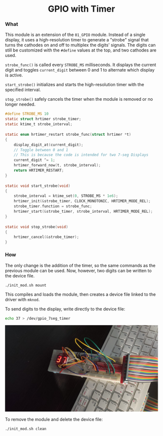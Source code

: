 <h1 align="center">
    GPIO with Timer
</h1>

### What

This module is an extension of the `01_GPIO` module. Instead of a single display, it uses a high-resolution timer to generate a "strobe" signal that turns the cathodes on and off to multiplex the digits' signals. The digits can still be customized with the `#define` values at the top, and two cathodes are used.

`strobe_func()` is called every `STROBE_MS` milliseconds. It displays the current digit and toggles `current_digit` between 0 and 1 to alternate which display is active.

`start_strobe()` initializes and starts the high-resolution timer with the specified interval.

`stop_strobe()` safely cancels the timer when the module is removed or no longer needed.

```c
#define STROBE_MS 10
static struct hrtimer strobe_timer;
static ktime_t strobe_interval;

static enum hrtimer_restart strobe_func(struct hrtimer *t)
{
    display_digit_at(current_digit);
    // Toggle between 0 and 1
    // This is because the code is intended for two 7-seg Displays
    current_digit ^= 1;
    hrtimer_forward_now(t, strobe_interval);
    return HRTIMER_RESTART;
}

static void start_strobe(void)
{
    strobe_interval = ktime_set(0, STROBE_MS * 1e6);
    hrtimer_init(&strobe_timer, CLOCK_MONOTONIC, HRTIMER_MODE_REL);
    strobe_timer.function = strobe_func;
    hrtimer_start(&strobe_timer, strobe_interval, HRTIMER_MODE_REL);
}

static void stop_strobe(void)
{
    hrtimer_cancel(&strobe_timer);
}
```

### How

The only change is the addition of the timer, so the same commands as the previous module can be used. Now, however, two digits can be written to the device file.

```sh
./init_mod.sh mount
```

This compiles and loads the module, then creates a device file linked to the driver with `mknod`.

To send digits to the display, write directly to the device file:

```sh
echo 37 > /dev/gpio_7seg_timer
```

![multiplexed](image.png)

To remove the module and delete the device file:

```sh
./init_mod.sh clean
```
